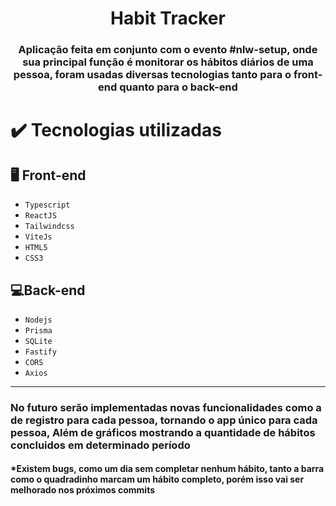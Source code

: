 <h1 align=center> Habit Tracker</h1>

<h3 align=center> Aplicação feita em conjunto com o evento #nlw-setup, onde sua principal função é monitorar
os hábitos diários de uma pessoa, foram usadas diversas tecnologias tanto para o front-end quanto para o
back-end</h3>

# ✔️ Tecnologias utilizadas

## 🖥 Front-end

- ``Typescript``
- ``ReactJS``
- ``Tailwindcss``
- ``ViteJs``
- ``HTML5``
- ``CSS3``

## 💻Back-end
- ``Nodejs``
- ``Prisma``
- ``SQLite``
- ``Fastify``
- ``CORS``
- ``Axios``

<hr>

### No futuro serão implementadas novas funcionalidades como a de registro para cada pessoa, tornando o app único para cada pessoa, Além de gráficos mostrando a quantidade de hábitos concluidos em determinado período

#### *Existem bugs, como um dia sem completar nenhum hábito, tanto a barra como o quadradinho marcam um hábito completo, porém isso vai ser melhorado nos próximos commits
